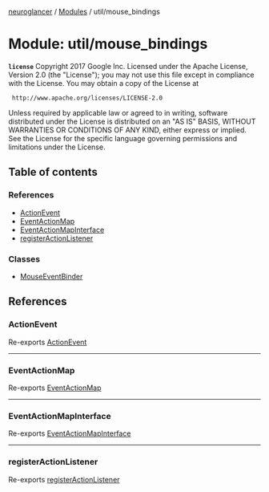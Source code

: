 [neuroglancer](../README.md) / [Modules](../modules.md) / util/mouse\_bindings

# Module: util/mouse\_bindings

**`license`**
Copyright 2017 Google Inc.
Licensed under the Apache License, Version 2.0 (the "License");
you may not use this file except in compliance with the License.
You may obtain a copy of the License at

     http://www.apache.org/licenses/LICENSE-2.0

Unless required by applicable law or agreed to in writing, software
distributed under the License is distributed on an "AS IS" BASIS,
WITHOUT WARRANTIES OR CONDITIONS OF ANY KIND, either express or implied.
See the License for the specific language governing permissions and
limitations under the License.

## Table of contents

### References

- [ActionEvent](util_mouse_bindings.md#actionevent)
- [EventActionMap](util_mouse_bindings.md#eventactionmap)
- [EventActionMapInterface](util_mouse_bindings.md#eventactionmapinterface)
- [registerActionListener](util_mouse_bindings.md#registeractionlistener)

### Classes

- [MouseEventBinder](../classes/util_mouse_bindings.MouseEventBinder.md)

## References

### ActionEvent

Re-exports [ActionEvent](../interfaces/util_event_action_map.ActionEvent.md)

___

### EventActionMap

Re-exports [EventActionMap](../classes/util_event_action_map.EventActionMap.md)

___

### EventActionMapInterface

Re-exports [EventActionMapInterface](util_event_action_map.md#eventactionmapinterface)

___

### registerActionListener

Re-exports [registerActionListener](util_event_action_map.md#registeractionlistener)
